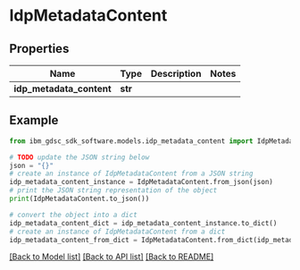 # IdpMetadataContent


## Properties

Name | Type | Description | Notes
------------ | ------------- | ------------- | -------------
**idp_metadata_content** | **str** |  | 

## Example

```python
from ibm_gdsc_sdk_software.models.idp_metadata_content import IdpMetadataContent

# TODO update the JSON string below
json = "{}"
# create an instance of IdpMetadataContent from a JSON string
idp_metadata_content_instance = IdpMetadataContent.from_json(json)
# print the JSON string representation of the object
print(IdpMetadataContent.to_json())

# convert the object into a dict
idp_metadata_content_dict = idp_metadata_content_instance.to_dict()
# create an instance of IdpMetadataContent from a dict
idp_metadata_content_from_dict = IdpMetadataContent.from_dict(idp_metadata_content_dict)
```
[[Back to Model list]](../README.md#documentation-for-models) [[Back to API list]](../README.md#documentation-for-api-endpoints) [[Back to README]](../README.md)


